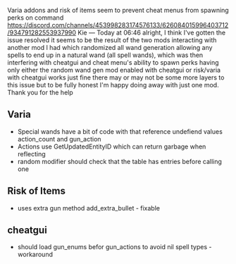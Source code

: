 Varia addons and risk of items seem to prevent cheat menus from spawning perks on command
https://discord.com/channels/453998283174576133/626084015996403712/934791282553937990
Kie — Today at 06:46
alright, I think I've gotten the issue resolved 
it seems to be the result of the two mods interacting with another mod I had which randomized all wand generation allowing any spells to end up in a natural wand (all spell wands), which was then interfering with cheatgui and cheat menu's ability to spawn perks
having only either the random wand gen mod enabled with cheatgui or risk/varia with cheatgui works just fine
there may or may not be some more layers to this issue but to be fully honest I'm happy doing away with just one mod. Thank you for the help


## Varia

- Special wands have a bit of code with that reference undefiend values action_count and gun_action
- Actions use GetUpdatedEntityID which can return garbage when reflecting
- random modifier should check that the table has entries before calling one
## Risk of Items

- uses extra gun method add_extra_bullet - fixable

## cheatgui

- should load gun_enums befor gun_actions to avoid nil spell types - workaround
